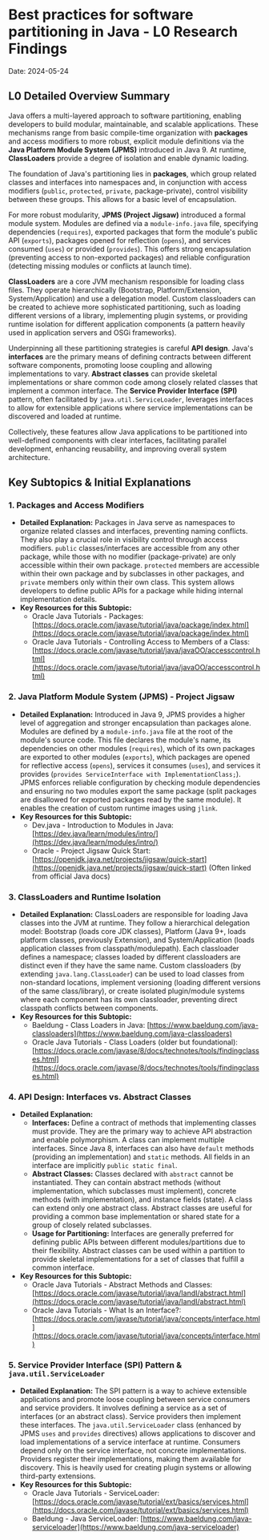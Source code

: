 # Best practices for software partitioning in Java - L0 Research Findings

Date: 2024-05-24

## L0 Detailed Overview Summary
Java offers a multi-layered approach to software partitioning, enabling developers to build modular, maintainable, and scalable applications. These mechanisms range from basic compile-time organization with **packages** and access modifiers to more robust, explicit module definitions via the **Java Platform Module System (JPMS)** introduced in Java 9. At runtime, **ClassLoaders** provide a degree of isolation and enable dynamic loading.

The foundation of Java's partitioning lies in **packages**, which group related classes and interfaces into namespaces and, in conjunction with access modifiers (`public`, `protected`, `private`, package-private), control visibility between these groups. This allows for a basic level of encapsulation.

For more robust modularity, **JPMS (Project Jigsaw)** introduced a formal module system. Modules are defined via a `module-info.java` file, specifying dependencies (`requires`), exported packages that form the module's public API (`exports`), packages opened for reflection (`opens`), and services consumed (`uses`) or provided (`provides`). This offers strong encapsulation (preventing access to non-exported packages) and reliable configuration (detecting missing modules or conflicts at launch time).

**ClassLoaders** are a core JVM mechanism responsible for loading class files. They operate hierarchically (Bootstrap, Platform/Extension, System/Application) and use a delegation model. Custom classloaders can be created to achieve more sophisticated partitioning, such as loading different versions of a library, implementing plugin systems, or providing runtime isolation for different application components (a pattern heavily used in application servers and OSGi frameworks).

Underpinning all these partitioning strategies is careful **API design**. Java's **interfaces** are the primary means of defining contracts between different software components, promoting loose coupling and allowing implementations to vary. **Abstract classes** can provide skeletal implementations or share common code among closely related classes that implement a common interface. The **Service Provider Interface (SPI)** pattern, often facilitated by `java.util.ServiceLoader`, leverages interfaces to allow for extensible applications where service implementations can be discovered and loaded at runtime.

Collectively, these features allow Java applications to be partitioned into well-defined components with clear interfaces, facilitating parallel development, enhancing reusability, and improving overall system architecture.

## Key Subtopics & Initial Explanations

### 1. Packages and Access Modifiers
*   **Detailed Explanation:** Packages in Java serve as namespaces to organize related classes and interfaces, preventing naming conflicts. They also play a crucial role in visibility control through access modifiers. `public` classes/interfaces are accessible from any other package, while those with no modifier (package-private) are only accessible within their own package. `protected` members are accessible within their own package and by subclasses in other packages, and `private` members only within their own class. This system allows developers to define public APIs for a package while hiding internal implementation details.
*   **Key Resources for this Subtopic:**
    -   Oracle Java Tutorials - Packages: [https://docs.oracle.com/javase/tutorial/java/package/index.html](https://docs.oracle.com/javase/tutorial/java/package/index.html)
    -   Oracle Java Tutorials - Controlling Access to Members of a Class: [https://docs.oracle.com/javase/tutorial/java/javaOO/accesscontrol.html](https://docs.oracle.com/javase/tutorial/java/javaOO/accesscontrol.html)

### 2. Java Platform Module System (JPMS) - Project Jigsaw
*   **Detailed Explanation:** Introduced in Java 9, JPMS provides a higher level of aggregation and stronger encapsulation than packages alone. Modules are defined by a `module-info.java` file at the root of the module's source code. This file declares the module's name, its dependencies on other modules (`requires`), which of its own packages are exported to other modules (`exports`), which packages are opened for reflective access (`opens`), services it consumes (`uses`), and services it provides (`provides ServiceInterface with ImplementationClass;`). JPMS enforces reliable configuration by checking module dependencies and ensuring no two modules export the same package (split packages are disallowed for exported packages read by the same module). It enables the creation of custom runtime images using `jlink`.
*   **Key Resources for this Subtopic:**
    -   Dev.java - Introduction to Modules in Java: [https://dev.java/learn/modules/intro/](https://dev.java/learn/modules/intro/)
    -   Oracle - Project Jigsaw Quick Start: [https://openjdk.java.net/projects/jigsaw/quick-start](https://openjdk.java.net/projects/jigsaw/quick-start) (Often linked from official Java docs)

### 3. ClassLoaders and Runtime Isolation
*   **Detailed Explanation:** ClassLoaders are responsible for loading Java classes into the JVM at runtime. They follow a hierarchical delegation model: Bootstrap (loads core JDK classes), Platform (Java 9+, loads platform classes, previously Extension), and System/Application (loads application classes from classpath/modulepath). Each classloader defines a namespace; classes loaded by different classloaders are distinct even if they have the same name. Custom classloaders (by extending `java.lang.ClassLoader`) can be used to load classes from non-standard locations, implement versioning (loading different versions of the same class/library), or create isolated plugin/module systems where each component has its own classloader, preventing direct classpath conflicts between components.
*   **Key Resources for this Subtopic:**
    -   Baeldung - Class Loaders in Java: [https://www.baeldung.com/java-classloaders](https://www.baeldung.com/java-classloaders)
    -   Oracle Java Tutorials - Class Loaders (older but foundational): [https://docs.oracle.com/javase/8/docs/technotes/tools/findingclasses.html](https://docs.oracle.com/javase/8/docs/technotes/tools/findingclasses.html)

### 4. API Design: Interfaces vs. Abstract Classes
*   **Detailed Explanation:**
    *   **Interfaces:** Define a contract of methods that implementing classes must provide. They are the primary way to achieve API abstraction and enable polymorphism. A class can implement multiple interfaces. Since Java 8, interfaces can also have `default` methods (providing an implementation) and `static` methods. All fields in an interface are implicitly `public static final`.
    *   **Abstract Classes:** Classes declared with `abstract` cannot be instantiated. They can contain abstract methods (without implementation, which subclasses must implement), concrete methods (with implementation), and instance fields (state). A class can extend only one abstract class. Abstract classes are useful for providing a common base implementation or shared state for a group of closely related subclasses.
    *   **Usage for Partitioning:** Interfaces are generally preferred for defining public APIs between different modules/partitions due to their flexibility. Abstract classes can be used within a partition to provide skeletal implementations for a set of classes that fulfill a common interface.
*   **Key Resources for this Subtopic:**
    -   Oracle Java Tutorials - Abstract Methods and Classes: [https://docs.oracle.com/javase/tutorial/java/IandI/abstract.html](https://docs.oracle.com/javase/tutorial/java/IandI/abstract.html)
    -   Oracle Java Tutorials - What Is an Interface?: [https://docs.oracle.com/javase/tutorial/java/concepts/interface.html](https://docs.oracle.com/javase/tutorial/java/concepts/interface.html)

### 5. Service Provider Interface (SPI) Pattern & `java.util.ServiceLoader`
*   **Detailed Explanation:** The SPI pattern is a way to achieve extensible applications and promote loose coupling between service consumers and service providers. It involves defining a service as a set of interfaces (or an abstract class). Service providers then implement these interfaces. The `java.util.ServiceLoader` class (enhanced by JPMS `uses` and `provides` directives) allows applications to discover and load implementations of a service interface at runtime. Consumers depend only on the service interface, not concrete implementations. Providers register their implementations, making them available for discovery. This is heavily used for creating plugin systems or allowing third-party extensions.
*   **Key Resources for this Subtopic:**
    -   Oracle Java Tutorials - ServiceLoader: [https://docs.oracle.com/javase/tutorial/ext/basics/services.html](https://docs.oracle.com/javase/tutorial/ext/basics/services.html)
    -   Baeldung - Java ServiceLoader: [https://www.baeldung.com/java-serviceloader](https://www.baeldung.com/java-serviceloader)
